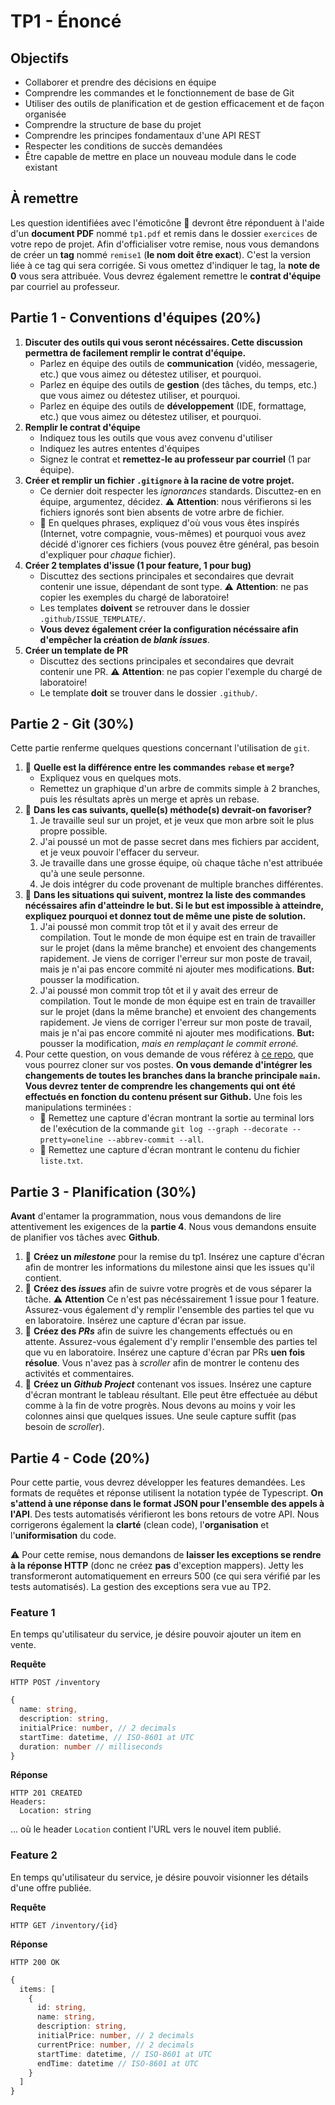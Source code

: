 # TP1 - Énoncé

## Objectifs

- Collaborer et prendre des décisions en équipe
- Comprendre les commandes et le fonctionnement de base de Git
- Utiliser des outils de planification et de gestion efficacement et de façon organisée
- Comprendre la structure de base du projet
- Comprendre les principes fondamentaux d'une API REST
- Respecter les conditions de succès demandées
- Être capable de mettre en place un nouveau module dans le code existant

## À remettre

Les question identifiées avec l'émoticône :page_facing_up: devront être réponduent à l'aide d'un **document PDF** nommé `tp1.pdf` et remis dans le dossier `exercices` de votre repo de projet. Afin d'officialiser votre remise, nous vous demandons de créer un **tag** nommé `remise1` (**le nom doit être exact**). C'est la version liée à ce tag qui sera corrigée. Si vous omettez d'indiquer le tag, la **note de 0** vous sera attribuée. Vous devrez également remettre le **contrat d'équipe** par courriel au professeur.

## Partie 1 - Conventions d'équipes (20%)

1. **Discuter des outils qui vous seront nécéssaires. Cette discussion permettra de facilement remplir le contrat d'équipe.**
    - Parlez en équipe des outils de **communication** (vidéo, messagerie, etc.) que vous aimez ou détestez utiliser, et pourquoi.
    - Parlez en équipe des outils de **gestion** (des tâches, du temps, etc.) que vous aimez ou détestez utiliser, et pourquoi.
    - Parlez en équipe des outils de **développement** (IDE, formattage, etc.) que vous aimez ou détestez utiliser, et pourquoi.
2. **Remplir le contrat d'équipe**
    - Indiquez tous les outils que vous avez convenu d'utiliser
    - Indiquez les autres ententes d'équipes
    - Signez le contrat et **remettez-le au professeur par courriel** (1 par équipe).
3. **Créer et remplir un fichier `.gitignore` à la racine de votre projet.**
    - Ce dernier doit respecter les *ignorances* standards. Discuttez-en en équipe, argumentez, décidez. :warning: **Attention**: nous vérifierons si les fichiers ignorés sont bien absents de votre arbre de fichier.
    - :page_facing_up: En quelques phrases, expliquez d'où vous vous êtes inspirés (Internet, votre compagnie, vous-mêmes) et pourquoi vous avez décidé d'ignorer ces fichiers (vous pouvez être général, pas besoin d'expliquer pour *chaque* fichier).
4. **Créer 2 templates d'issue (1 pour feature, 1 pour bug)**
    - Discuttez des sections principales et secondaires que devrait contenir une issue, dépendant de sont type. :warning: **Attention**: ne pas copier les exemples du chargé de laboratoire!
    - Les templates **doivent** se retrouver dans le dossier `.github/ISSUE_TEMPLATE/`.
    - **Vous devez également créer la configuration nécéssaire afin d'empêcher la création de *blank issues***.
5. **Créer un template de PR**
    - Discuttez des sections principales et secondaires que devrait contenir une PR. :warning: **Attention**: ne pas copier l'exemple du chargé de laboratoire!
    - Le template **doit** se trouver dans le dossier `.github/`.

## Partie 2 - Git (30%)

Cette partie renferme quelques questions concernant l'utilisation de `git`.

1. :page_facing_up: **Quelle est la différence entre les commandes `rebase` et `merge`?**
    - Expliquez vous en quelques mots.
    - Remettez un graphique d'un arbre de commits simple à 2 branches, puis les résultats après un merge et après un rebase.
2. :page_facing_up: **Dans les cas suivants, quelle(s) méthode(s) devrait-on favoriser?**
    1. Je travaille seul sur un projet, et je veux que mon arbre soit le plus propre possible.
    2. J'ai poussé un mot de passe secret dans mes fichiers par accident, et je veux pouvoir l'effacer du serveur.
    3. Je travaille dans une grosse équipe, où chaque tâche n'est attribuée qu'à une seule personne.
    4. Je dois intégrer du code provenant de multiple branches différentes.
3. :page_facing_up: **Dans les situations qui suivent, montrez la liste des commandes nécéssaires afin d'atteindre le but. Si le but est impossible à atteindre, expliquez pourquoi et donnez tout de même une piste de solution.**
    1. J'ai poussé mon commit trop tôt et il y avait des erreur de compilation. Tout le monde de mon équipe est en train de travailler sur le projet (dans la même branche) et envoient des changements rapidement. Je viens de corriger l'erreur sur mon poste de travail, mais je n'ai pas encore commité ni ajouter mes modifications. **But:** pousser la modification.
    2. J'ai poussé mon commit trop tôt et il y avait des erreur de compilation. Tout le monde de mon équipe est en train de travailler sur le projet (dans la même branche) et envoient des changements rapidement. Je viens de corriger l'erreur sur mon poste de travail, mais je n'ai pas encore commité ni ajouter mes modifications. **But:** pousser la modification, *mais en remplaçant le commit erroné.*
4. Pour cette question, on vous demande de vous référez à [ce repo](https://github.com/glo2003/H21-tp1-git), que vous pourrez cloner sur vos postes. **On vous demande d'intégrer les changements de toutes les branches dans la branche principale `main`. Vous devrez tenter de comprendre les changements qui ont été effectués en fonction du contenu présent sur Github.** Une fois les manipulations terminées :
    - :page_facing_up: Remettez une capture d'écran montrant la sortie au terminal lors de l'exécution de la commande `git log --graph --decorate --pretty=oneline --abbrev-commit --all`.
    - :page_facing_up: Remettez une capture d'écran montrant le contenu du fichier `liste.txt`.

## Partie 3 - Planification (30%)

**Avant** d'entamer la programmation, nous vous demandons de lire attentivement les exigences de la **partie 4**. Nous vous demandons ensuite de planifier vos tâches avec **Github**.

1. :page_facing_up: **Créez un *milestone*** pour la remise du tp1. Insérez une capture d'écran afin de montrer les informations du milestone ainsi que les issues qu'il contient.
2. :page_facing_up: **Créez des *issues*** afin de suivre votre progrès et de vous séparer la tâche. :warning: **Attention** Ce n'est pas nécéssairement 1 issue pour 1 feature. Assurez-vous également d'y remplir l'ensemble des parties tel que vu en laboratoire. Insérez une capture d'écran par issue. 
3. :page_facing_up: **Créez des *PRs*** afin de suivre les changements effectués ou en attente. Assurez-vous également d'y remplir l'ensemble des parties tel que vu en laboratoire. Insérez une capture d'écran par PRs **uen fois résolue**. Vous n'avez pas à *scroller* afin de montrer le contenu des activités et commentaires.
4. :page_facing_up: **Créez un *Github Project*** contenant vos issues. Insérez une capture d'écran montrant le tableau résultant. Elle peut être effectuée au début comme à la fin de votre progrès. Nous devons au moins y voir les colonnes ainsi que quelques issues. Une seule capture suffit (pas besoin de *scroller*).

## Partie 4 - Code (20%)

Pour cette partie, vous devrez développer les features demandées. Les formats de requêtes et réponse utilisent la notation typée de Typescript. **On s'attend à une réponse dans le format JSON pour l'ensemble des appels à l'API**. Des tests automatisés vérifieront les bons retours de votre API. Nous corrigerons également la **clarté** (clean code), l'**organisation** et l'**uniformisation** du code.

:warning: Pour cette remise, nous demandons de **laisser les exceptions se rendre à la réponse HTTP** (donc ne créez **pas** d'exception mappers). Jetty les transformeront automatiquement en erreurs 500 (ce qui sera vérifié par les tests automatisés). La gestion des exceptions sera vue au TP2.

### Feature 1

En temps qu'utilisateur du service, je désire pouvoir ajouter un item en vente.

**Requête**
```
HTTP POST /inventory
```
```ts
{
  name: string,
  description: string,
  initialPrice: number, // 2 decimals
  startTime: datetime, // ISO-8601 at UTC
  duration: number // milliseconds
}
```

**Réponse**
```
HTTP 201 CREATED
Headers:
  Location: string
```

... où le header `Location` contient l'URL vers le nouvel item publié.


### Feature 2

En temps qu'utilisateur du service, je désire pouvoir visionner les détails d'une offre publiée.

**Requête**
```
HTTP GET /inventory/{id}
```

**Réponse**
```
HTTP 200 OK
```
```ts
{
  items: [
    {
      id: string,
      name: string,
      description: string,
      initialPrice: number, // 2 decimals
      currentPrice: number, // 2 decimals
      startTime: datetime, // ISO-8601 at UTC
      endTime: datetime // ISO-8601 at UTC
    }
  ]
}
```

